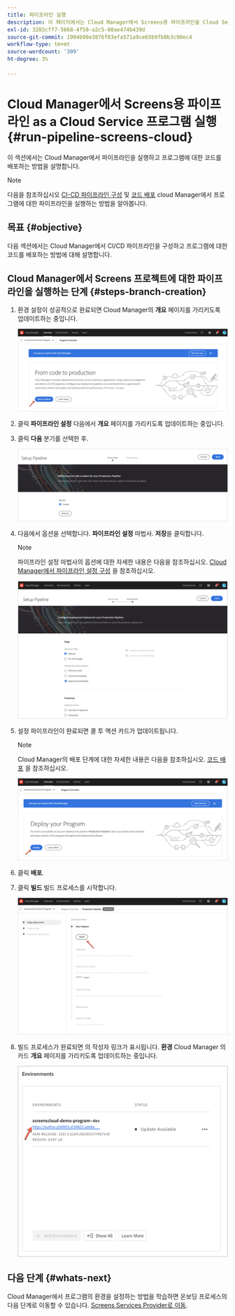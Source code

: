 ```yaml
---
title: 파이프라인 실행
description: 이 페이지에서는 Cloud Manager에서 Screens용 파이프라인을 Cloud Service 프로젝트로 실행하는 방법에 대해 설명합니다.
exl-id: 3203cff7-5668-4f50-a2c5-80ae474b439d
source-git-commit: 1994b90e3876f03efa571a9ce65b9fb8b3c90ec4
workflow-type: tm+mt
source-wordcount: '309'
ht-degree: 3%

---
```


# Cloud Manager에서 Screens용 파이프라인 as a Cloud Service 프로그램 실행 {#run-pipeline-screens-cloud}

이 섹션에서는 Cloud Manager에서 파이프라인을 실행하고 프로그램에 대한 코드를 배포하는 방법을 설명합니다.

>[!NOTE]
>다음을 참조하십시오 [CI-CD 파이프라인 구성](https://experienceleague.adobe.com/docs/experience-manager-cloud-service/content/implementing/using-cloud-manager/cicd-pipelines/configuring-production-pipelines.html?lang=en) 및 [코드 배포](https://experienceleague.adobe.com/docs/experience-manager-cloud-service/content/implementing/using-cloud-manager/deploy-code.html?lang=en) cloud Manager에서 프로그램에 대한 파이프라인을 실행하는 방법을 알아봅니다.

## 목표 {#objective}

다음 섹션에서는 Cloud Manager에서 CI/CD 파이프라인을 구성하고 프로그램에 대한 코드를 배포하는 방법에 대해 설명합니다.

## Cloud Manager에서 Screens 프로젝트에 대한 파이프라인을 실행하는 단계 {#steps-branch-creation}

1. 환경 설정이 성공적으로 완료되면 Cloud Manager의 **개요** 페이지를 가리키도록 업데이트하는 중입니다.

   ![이미지](/help/screens-cloud/assets/onboarding/add-environ3.png)

1. 클릭 **파이프라인 설정** 다음에서 **개요** 페이지를 가리키도록 업데이트하는 중입니다.

1. 클릭 **다음** 분기를 선택한 후.

   ![이미지](/help/screens-cloud/assets/onboarding/run-pipeline1.png)

1. 다음에서 옵션을 선택합니다. **파이프라인 설정** 마법사. **저장**&#x200B;을 클릭합니다.

   >[!NOTE]
   >파이프라인 설정 마법사의 옵션에 대한 자세한 내용은 다음을 참조하십시오. [Cloud Manager에서 파이프라인 설정 구성](https://experienceleague.adobe.com/docs/experience-manager-cloud-service/content/implementing/using-cloud-manager/cicd-pipelines/configuring-production-pipelines.html?lang=en) 을 참조하십시오.

   ![이미지](/help/screens-cloud/assets/onboarding/run-pipeline2-a.png)

1. 설정 파이프라인이 완료되면 콜 투 액션 카드가 업데이트됩니다.

   >[!NOTE]
   >Cloud Manager의 배포 단계에 대한 자세한 내용은 다음을 참조하십시오. [코드 배포](https://experienceleague.adobe.com/docs/experience-manager-cloud-service/content/implementing/using-cloud-manager/deploy-code.html?lang=en) 을 참조하십시오.

   ![이미지](/help/screens-cloud/assets/onboarding/run-pipeline3.png)

1. 클릭 **배포**.

1. 클릭 **빌드** 빌드 프로세스를 시작합니다.

   ![이미지](/help/screens-cloud/assets/onboarding/run-pipeline4.png)

1. 빌드 프로세스가 완료되면 의 작성자 링크가 표시됩니다. **환경** Cloud Manager 의 카드 **개요** 페이지를 가리키도록 업데이트하는 중입니다.

   ![이미지](/help/screens-cloud/assets/onboarding/run-pipeline5.png)

## 다음 단계 {#whats-next}

Cloud Manager에서 프로그램의 환경을 설정하는 방법을 학습하면 온보딩 프로세스의 다음 단계로 이동할 수 있습니다. [Screens Services Provider로 이동](/help/screens-cloud/configuring/navigating-to-screens-services-provider.md).
